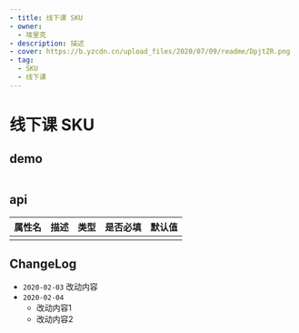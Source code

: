 ```yaml
---
- title: 线下课 SKU 
- owner:
  - 埃里克
- description: 描述
- cover: https://b.yzcdn.cn/upload_files/2020/07/09/readme/DpjtZR.png
- tag:
  - SKU
  - 线下课
---
```


# 线下课 SKU 
## demo
```jsx
```
## api
| 属性名  | 描述                 | 类型                                                  | 是否必填 | 默认值               |
| ------ | ------------------- | ---------------------------------------------------- | ------- | ------------------- |
|        |                     |                                                      |         |                     |

## ChangeLog
- `2020-02-03` 改动内容
- `2020-02-04`
  - 改动内容1
  - 改动内容2